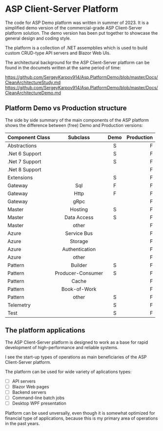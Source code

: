 # ASP Client-Server Platform

The code for ASP Demo platform was written in summer of 2023. It is a simplified demo version of the commercial-grade ASP Client-Server platform solution. The demo version has been put together to showcase the general design and coding style.  

The platform is a collection of .NET assempblies which is used to build custom CRUD-type API servers and Blazor Web UIs. 

The architectural background for the ASP Client-Server platform can be found in the documets written at the same period of time:

https://github.com/SergeyKarpov914/Asp.PlatformDemo/blob/master/Docs/CleanArchitectureStudy.md
https://github.com/SergeyKarpov914/Asp.PlatformDemo/blob/master/Docs/CleanArchitectureDemo.md

## Platform Demo vs Production structure

The side by side summary of the main components of the ASP platform shows the difference between (free) Demo and Production versions:

| Component Class    | Subclass  | Demo        | Production    |
| :---        |    :----:   | :----:   |          ---: |
| Abstractions      |        | S   | F   |
| .Net 6 Support  |         | S      |   F      |
| .Net 7 Support  |         | S      |   F      |
| .Net 8 Support  |         |       |   F      |
| Extensions   |         | S      |   F      |
| Gateway   |  Sql          | F      |   F      |
| Gateway   |  Http          | F      |   F      |
| Gateway   |  gRpc          |       |   F      |
| Master   |  Hosting  |  S    |   F      |
| Master   |  Data Access           |   S   |   F      |
| Master   |  other           |      |   F      |
| Azure   | Service Bus           |      |   F      |
| Azure   | Storage           |      |   F      |
| Azure   | Authentication  |      |   F      |
| Azure   | other           |      |   F      |
| Pattern   | Builder           |  S    |   F      |
| Pattern   | Producer-Consumer           |   S   |   F      |
| Pattern   | Cache           |      |   F      |
| Pattern   | Book-of-Work           |      |   F      |
| Pattern   |  other          |   S   |   F      |
| Telemetry   |            |   S   |   F      |
| Test   |            | S   |   F      |

## The platform applications

The ASP Client-Server platform is designed to work as a base for rapid development of high-performance and reliable systems. 

I see the start-up types of operations as main beneficiaries of the ASP Client-Server platform.

The platform can be used for wide variety of aplications types: 

- [ ] API servers
- [ ] Blazor Web pages
- [ ] Backend servers
- [ ] Command-line batch jobs
- [ ] Desktop WPF presentation 

Platform can be used unversally, even though it is somewhat optimized for financial type of applications, because this is my primary area of operations in the past years. 






